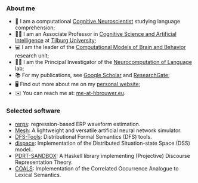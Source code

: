 ### About me

- :brain: I am a computational [Cognitive Neuroscientist](https://www.rug.nl/research/portal/publications/the-electrophysiology-of-language-comprehension(32f172dc-8ee5-42bf-a91f-c2406398c019).html) studying language comprehension;
- :man_scientist: I am an Associate Professor in [Cognitive Science and Artificial Intelligence](https://www.tilburguniversity.edu/about/schools/tshd/departments/dca) at [Tilburg University](https://www.tilburguniversity.edu/);
- :computer: I am the leader of the [Computational Models of Brain and Behavior](https://www.tilburguniversity.edu/about/schools/tshd/departments/dca/lab) research unit;
- :male_detective: I am the Principal Investigator of the [Neurocomputation of Language](https://www.tilburguniversity.edu/about/schools/tshd/departments/dca/lab/neurocomputation-language) lab; 
- :books: For my publications, see [Google Scholar](https://scholar.google.com/citations?user=NtJ_vCwAAAAJ&hl=en&oi=ao) and [ResearchGate](http://www.researchgate.net/profile/Harm_Brouwer/);
- :desktop_computer: Find out more about me on my [personal website](http://www.hbrouwer.eu/);
- :envelope: You can reach me at: [me-at-hbrouwer.eu](mailto:me-at-hbrouwer.eu).

### Selected software

* [rerps](https://github.com/hbrouwer/rerps): regression-based ERP waveform estimation.
* [Mesh](https://github.com/hbrouwer/mesh): A lightweight and versatile artificial neural network simulator.
* [DFS-Tools](http://github.com/hbrouwer/dfs-tools): Distributional Formal Semantics (DFS) tools.
* [dispace](http://github.com/hbrouwer/dispace): Implementation of the Distributed Situation-state Space (DSS) model.
* [PDRT-SANDBOX](http://hbrouwer.github.io/pdrt-sandbox/): A Haskell library implementing (Projective) Discourse Representation Theory.
* [COALS](http://github.com/hbrouwer/coals): Implementation of the Correlated Occurrence Analogue to Lexical Semantics.

